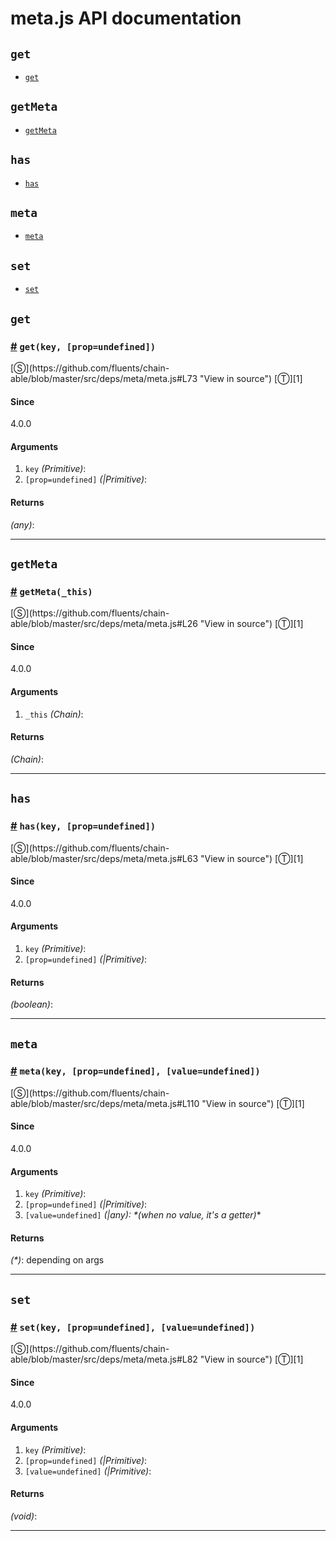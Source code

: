 # meta.js API documentation

<!-- div class="toc-container" -->

<!-- div -->

## `get`
* <a href="#get">`get`</a>

<!-- /div -->

<!-- div -->

## `getMeta`
* <a href="#getMeta">`getMeta`</a>

<!-- /div -->

<!-- div -->

## `has`
* <a href="#has">`has`</a>

<!-- /div -->

<!-- div -->

## `meta`
* <a href="#meta">`meta`</a>

<!-- /div -->

<!-- div -->

## `set`
* <a href="#set">`set`</a>

<!-- /div -->

<!-- /div -->

<!-- div class="doc-container" -->

<!-- div -->

## `get`

<!-- div -->

<h3 id="get"><a href="#get">#</a>&nbsp;<code>get(key, [prop=undefined])</code></h3>
[&#x24C8;](https://github.com/fluents/chain-able/blob/master/src/deps/meta/meta.js#L73 "View in source") [&#x24C9;][1]



#### Since
4.0.0

#### Arguments
1. `key` *(Primitive)*:
2. `[prop=undefined]` *(|Primitive)*:

#### Returns
*(any)*:

---

<!-- /div -->

<!-- /div -->

<!-- div -->

## `getMeta`

<!-- div -->

<h3 id="getMeta"><a href="#getMeta">#</a>&nbsp;<code>getMeta(_this)</code></h3>
[&#x24C8;](https://github.com/fluents/chain-able/blob/master/src/deps/meta/meta.js#L26 "View in source") [&#x24C9;][1]



#### Since
4.0.0

#### Arguments
1. `_this` *(Chain)*:

#### Returns
*(Chain)*:

---

<!-- /div -->

<!-- /div -->

<!-- div -->

## `has`

<!-- div -->

<h3 id="has"><a href="#has">#</a>&nbsp;<code>has(key, [prop=undefined])</code></h3>
[&#x24C8;](https://github.com/fluents/chain-able/blob/master/src/deps/meta/meta.js#L63 "View in source") [&#x24C9;][1]



#### Since
4.0.0

#### Arguments
1. `key` *(Primitive)*:
2. `[prop=undefined]` *(|Primitive)*:

#### Returns
*(boolean)*:

---

<!-- /div -->

<!-- /div -->

<!-- div -->

## `meta`

<!-- div -->

<h3 id="meta"><a href="#meta">#</a>&nbsp;<code>meta(key, [prop=undefined], [value=undefined])</code></h3>
[&#x24C8;](https://github.com/fluents/chain-able/blob/master/src/deps/meta/meta.js#L110 "View in source") [&#x24C9;][1]



#### Since
4.0.0

#### Arguments
1. `key` *(Primitive)*:
2. `[prop=undefined]` *(|Primitive)*:
3. `[value=undefined]` *(|any): &#42;(when no value, it's a getter)*&#42;

#### Returns
*(&#42;)*: depending on args

---

<!-- /div -->

<!-- /div -->

<!-- div -->

## `set`

<!-- div -->

<h3 id="set"><a href="#set">#</a>&nbsp;<code>set(key, [prop=undefined], [value=undefined])</code></h3>
[&#x24C8;](https://github.com/fluents/chain-able/blob/master/src/deps/meta/meta.js#L82 "View in source") [&#x24C9;][1]



#### Since
4.0.0

#### Arguments
1. `key` *(Primitive)*:
2. `[prop=undefined]` *(|Primitive)*:
3. `[value=undefined]` *(|Primitive)*:

#### Returns
*(void)*:

---

<!-- /div -->

<!-- /div -->

<!-- /div -->

 [1]: #get "Jump back to the TOC."
